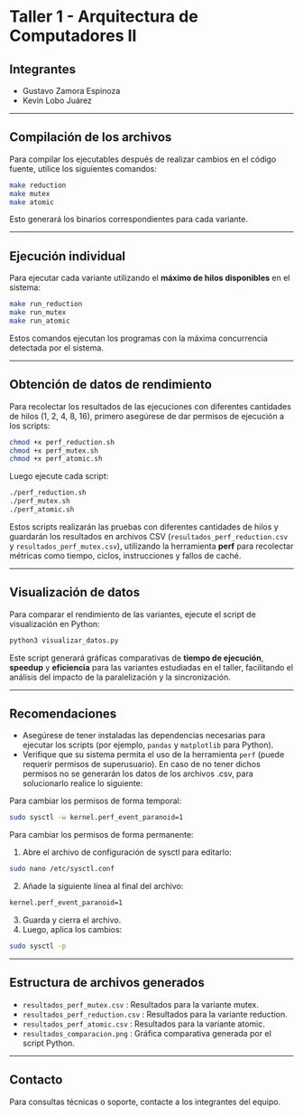 # Taller 1 - Arquitectura de Computadores II

## Integrantes
- Gustavo Zamora Espinoza
- Kevin Lobo Juárez

---

## Compilación de los archivos

Para compilar los ejecutables después de realizar cambios en el código fuente, utilice los siguientes comandos:

```bash
make reduction
make mutex
make atomic
```

Esto generará los binarios correspondientes para cada variante.

---

## Ejecución individual

Para ejecutar cada variante utilizando el **máximo de hilos disponibles** en el sistema:

```bash
make run_reduction
make run_mutex
make run_atomic
```

Estos comandos ejecutan los programas con la máxima concurrencia detectada por el sistema.

---

## Obtención de datos de rendimiento

Para recolectar los resultados de las ejecuciones con diferentes cantidades de hilos (1, 2, 4, 8, 16), primero asegúrese de dar permisos de ejecución a los scripts:

```bash
chmod +x perf_reduction.sh
chmod +x perf_mutex.sh
chmod +x perf_atomic.sh
```

Luego ejecute cada script:

```bash
./perf_reduction.sh
./perf_mutex.sh
./perf_atomic.sh
```

Estos scripts realizarán las pruebas con diferentes cantidades de hilos y guardarán los resultados en archivos CSV (`resultados_perf_reduction.csv` y `resultados_perf_mutex.csv`), utilizando la herramienta **perf** para recolectar métricas como tiempo, ciclos, instrucciones y fallos de caché.

---

## Visualización de datos

Para comparar el rendimiento de las variantes, ejecute el script de visualización en Python:

```bash
python3 visualizar_datos.py
```

Este script generará gráficas comparativas de **tiempo de ejecución**, **speedup** y **eficiencia** para las variantes estudiadas en el taller, facilitando el análisis del impacto de la paralelización y la sincronización.

---

## Recomendaciones

- Asegúrese de tener instaladas las dependencias necesarias para ejecutar los scripts (por ejemplo, `pandas` y `matplotlib` para Python).
- Verifique que su sistema permita el uso de la herramienta `perf` (puede requerir permisos de superusuario). En caso de no tener dichos permisos no se generarán los datos de los archivos .csv, para solucionarlo realice lo siguiente:

Para cambiar los permisos de forma temporal:
```bash
sudo sysctl -w kernel.perf_event_paranoid=1
```
Para cambiar los permisos de forma permanente:
1. Abre el archivo de configuración de sysctl para editarlo:
```bash
sudo nano /etc/sysctl.conf
```
2. Añade la siguiente línea al final del archivo:
```bash
kernel.perf_event_paranoid=1
```
3. Guarda y cierra el archivo.
4. Luego, aplica los cambios:
```bash
sudo sysctl -p
```
---

## Estructura de archivos generados

- `resultados_perf_mutex.csv` : Resultados para la variante mutex.
- `resultados_perf_reduction.csv` : Resultados para la variante reduction.
- `resultados_perf_atomic.csv` : Resultados para la variante atomic.
- `resultados_comparacion.png` : Gráfica comparativa generada por el script Python.

---

## Contacto

Para consultas técnicas o soporte, contacte a los integrantes del equipo.
